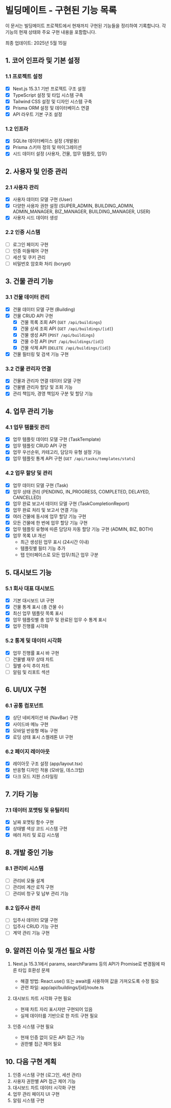 # 빌딩메이트 - 구현된 기능 목록

이 문서는 빌딩메이트 프로젝트에서 현재까지 구현된 기능들을 정리하여 기록합니다. 각 기능의 현재 상태와 주요 구현 내용을 포함합니다.

최종 업데이트: 2025년 5월 15일

## 1. 코어 인프라 및 기본 설정

### 1.1 프로젝트 설정

- [x] Next.js 15.3.1 기반 프로젝트 구조 설정
- [x] TypeScript 설정 및 타입 시스템 구축
- [x] Tailwind CSS 설정 및 디자인 시스템 구축
- [x] Prisma ORM 설정 및 데이터베이스 연결
- [x] API 라우트 기본 구조 설정

### 1.2 인프라

- [x] SQLite 데이터베이스 설정 (개발용)
- [x] Prisma 스키마 정의 및 마이그레이션
- [x] 시드 데이터 설정 (사용자, 건물, 업무 템플릿, 업무)

## 2. 사용자 및 인증 관리

### 2.1 사용자 관리

- [x] 사용자 데이터 모델 구현 (User)
- [x] 다양한 사용자 권한 설정 (SUPER_ADMIN, BUILDING_ADMIN, ADMIN_MANAGER, BIZ_MANAGER, BUILDING_MANAGER, USER)
- [x] 사용자 시드 데이터 생성

### 2.2 인증 시스템

- [ ] 로그인 페이지 구현
- [ ] 인증 미들웨어 구현
- [ ] 세션 및 쿠키 관리
- [ ] 비밀번호 암호화 처리 (bcrypt)

## 3. 건물 관리 기능

### 3.1 건물 데이터 관리

- [x] 건물 데이터 모델 구현 (Building)
- [x] 건물 CRUD API 구현
  - [x] 건물 목록 조회 API (`GET /api/buildings`)
  - [x] 건물 상세 조회 API (`GET /api/buildings/[id]`)
  - [x] 건물 생성 API (`POST /api/buildings`)
  - [x] 건물 수정 API (`PUT /api/buildings/[id]`)
  - [x] 건물 삭제 API (`DELETE /api/buildings/[id]`)
- [x] 건물 필터링 및 검색 기능 구현

### 3.2 건물 관리자 연결

- [x] 건물과 관리자 연결 데이터 모델 구현
- [x] 건물별 관리자 할당 및 조회 기능
- [x] 관리 책임자, 경영 책임자 구분 및 할당 기능

## 4. 업무 관리 기능

### 4.1 업무 템플릿 관리

- [x] 업무 템플릿 데이터 모델 구현 (TaskTemplate)
- [x] 업무 템플릿 CRUD API 구현
- [x] 업무 우선순위, 카테고리, 담당자 유형 설정 기능
- [x] 업무 템플릿 통계 API 구현 (`GET /api/tasks/templates/stats`)

### 4.2 업무 할당 및 관리

- [x] 업무 데이터 모델 구현 (Task)
- [x] 업무 상태 관리 (PENDING, IN_PROGRESS, COMPLETED, DELAYED, CANCELLED)
- [x] 업무 완료 보고서 데이터 모델 구현 (TaskCompletionReport)
- [x] 업무 완료 처리 및 보고서 연결 기능
- [x] 여러 건물에 동시에 업무 할당 기능 구현
- [x] 모든 건물에 한 번에 업무 할당 기능 구현
- [x] 업무 템플릿 유형에 따른 담당자 자동 할당 기능 구현 (ADMIN, BIZ, BOTH)
- [x] 업무 목록 UI 개선
  - 최근 생성된 업무 표시 (24시간 이내)
  - 템플릿별 필터 기능 추가
  - 탭 인터페이스로 모든 업무/최근 업무 구분

## 5. 대시보드 기능

### 5.1 회사 대표 대시보드

- [x] 기본 대시보드 UI 구현
- [x] 건물 통계 표시 (총 건물 수)
- [x] 최신 업무 템플릿 목록 표시
- [x] 업무 템플릿별 총 업무 및 완료된 업무 수 통계 표시
- [x] 업무 진행률 시각화

### 5.2 통계 및 데이터 시각화

- [x] 업무 진행률 표시 바 구현
- [ ] 건물별 재무 상태 차트
- [ ] 월별 수익 추이 차트
- [ ] 알림 및 리포트 섹션

## 6. UI/UX 구현

### 6.1 공통 컴포넌트

- [x] 상단 네비게이션 바 (NavBar) 구현
- [x] 사이드바 메뉴 구현
- [x] 모바일 반응형 메뉴 구현
- [x] 로딩 상태 표시 스켈레톤 UI 구현

### 6.2 페이지 레이아웃

- [x] 레이아웃 구조 설정 (app/layout.tsx)
- [x] 반응형 디자인 적용 (모바일, 데스크탑)
- [x] 다크 모드 지원 스타일링

## 7. 기타 기능

### 7.1 데이터 포맷팅 및 유틸리티

- [x] 날짜 포맷팅 함수 구현
- [x] 상태별 색상 코드 시스템 구현
- [x] 에러 처리 및 로깅 시스템

## 8. 개발 중인 기능

### 8.1 관리비 시스템

- [ ] 관리비 모듈 설계
- [ ] 관리비 계산 로직 구현
- [ ] 관리비 청구 및 납부 관리 기능

### 8.2 입주사 관리

- [ ] 입주사 데이터 모델 구현
- [ ] 입주사 CRUD 기능 구현
- [ ] 계약 관리 기능 구현

## 9. 알려진 이슈 및 개선 필요 사항

1. Next.js 15.3.1에서 params, searchParams 등의 API가 Promise로 변경됨에 따른 타입 호환성 문제

   - 해결 방법: React.use() 또는 await를 사용하여 값을 가져오도록 수정 필요
   - 관련 파일: app/api/buildings/[id]/route.ts

2. 대시보드 차트 시각화 구현 필요

   - 현재 차트 자리 표시자만 구현되어 있음
   - 실제 데이터를 기반으로 한 차트 구현 필요

3. 인증 시스템 구현 필요
   - 현재 인증 없이 모든 API 접근 가능
   - 권한별 접근 제어 필요

## 10. 다음 구현 계획

1. 인증 시스템 구현 (로그인, 세션 관리)
2. 사용자 권한별 API 접근 제어 기능
3. 대시보드 차트 데이터 시각화 구현
4. 업무 관리 페이지 UI 구현
5. 알림 시스템 구현
